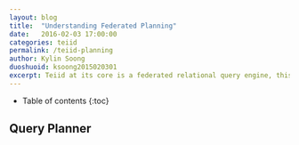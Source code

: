 ```yaml
---
layout: blog
title:  "Understanding Federated Planning"
date:   2016-02-03 17:00:00
categories: teiid
permalink: /teiid-planning
author: Kylin Soong
duoshuoid: ksoong2015020301
excerpt: Teiid at its core is a federated relational query engine, this article contain examples and supplement of [Teiid Federated Planning Document](https://teiid.gitbooks.io/documents/content/reference/Federated_Planning.html).
---
```


* Table of contents
{:toc}

## Query Planner


